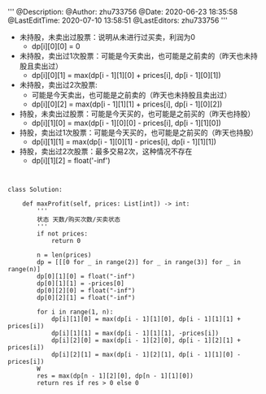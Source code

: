 '''
@Description: 
@Author: zhu733756
@Date: 2020-06-23 18:35:58
@LastEditTime: 2020-07-10 13:58:51
@LastEditors: zhu733756
'''
-  未持股，未卖出过股票：说明从未进行过买卖，利润为0
    -  dp[i][0][0] = 0
-  未持股，卖出过1次股票：可能是今天卖出，也可能是之前卖的（昨天也未持股且卖出过）
    -  dp[i][0][1] = max(dp[i - 1][1][0] + prices[i], dp[i - 1][0][1])
-  未持股，卖出过2次股票:
    -  可能是今天卖出，也可能是之前卖的（昨天也未持股且卖出过）
    -  dp[i][0][2] = max(dp[i - 1][1][1] + prices[i], dp[i - 1][0][2])
-  持股，未卖出过股票：可能是今天买的，也可能是之前买的（昨天也持股）
    -  dp[i][1][0] = max(dp[i - 1][0][0] - prices[i], dp[i - 1][1][0])
-  持股，卖出过1次股票：可能是今天买的，也可能是之前买的（昨天也持股）
    -  dp[i][1][1] = max(dp[i - 1][0][1] - prices[i], dp[i - 1][1][1])
-  持股，卖出过2次股票：最多交易2次，这种情况不存在
    -  dp[i][1][2] = float('-inf')

```


class Solution:

    def maxProfit(self, prices: List[int]) -> int:
        '''
        状态 天数/购买次数/买卖状态
        '''
        if not prices:
            return 0

        n = len(prices)
        dp = [[[0 for _ in range(2)] for _ in range(3)] for _ in range(n)]
        dp[0][1][0] = float("-inf")
        dp[0][1][1] = -prices[0]
        dp[0][2][0] = float("-inf")
        dp[0][2][1] = float("-inf")

        for i in range(1, n):
            dp[i][1][0] = max(dp[i - 1][1][0], dp[i - 1][1][1] + prices[i])
            dp[i][1][1] = max(dp[i - 1][1][1], -prices[i])
            dp[i][2][0] = max(dp[i - 1][2][0], dp[i - 1][2][1] + prices[i])
            dp[i][2][1] = max(dp[i - 1][2][1], dp[i - 1][1][0] - prices[i])
        W
        res = max(dp[n - 1][2][0], dp[n - 1][1][0])
        return res if res > 0 else 0
```
